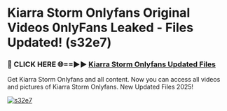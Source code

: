 # Kiarra Storm Onlyfans Original Videos 0nlyFans Leaked - Files Updated! (s32e7)

<h3>🔴 CLICK HERE 🌐==►► <a href="https://tinyurl.com/x26r9saj" rel="nofollow">Kiarra Storm Onlyfans Updated Files</a></h3>

Get Kiarra Storm Onlyfans and all content. Now you can access all videos and pictures of Kiarra Storm Onlyfans. New Updated Files 2025!

[![s32e7](https://i.imgur.com/LkgZPqh.gif)](https://tinyurl.com/x26r9saj)
